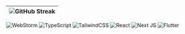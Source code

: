 | ![GitHub Streak](https://streak-stats.demolab.com/?user=lnngn&card_width=1000&theme=transparent&hide_border=true&hide_longest_streak=true&hide_total_contributions=false&border_radius=0) |
| :---: |

![WebStorm](https://img.shields.io/badge/webstorm-143?style=for-the-badge&logo=webstorm&logoColor=black&color=E9D8A6)
![TypeScript](https://img.shields.io/badge/typescript-%23007ACC.svg?style=for-the-badge&logo=typescript&logoColor=black&color=EDC9FF)
![TailwindCSS](https://img.shields.io/badge/tailwindcss-%2338B2AC.svg?style=for-the-badge&logo=tailwind-css&logoColor=black&color=94D2BD)
![React](https://img.shields.io/badge/react-%2320232a.svg?style=for-the-badge&logo=react&logoColor=black&color=FED4E7)
![Next JS](https://img.shields.io/badge/Next-black?style=for-the-badge&logo=next.js&logoColor=black&color=FAB2EA)
![Flutter](https://img.shields.io/badge/Flutter-%2302569B.svg?style=for-the-badge&logo=Flutter&logoColor=black&color=FF928B)


